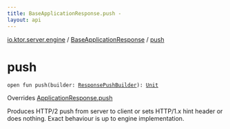 ```yaml
---
title: BaseApplicationResponse.push - 
layout: api
---
```


<div class='api-docs-breadcrumbs'><a href="../index.html">io.ktor.server.engine</a> / <a href="index.html">BaseApplicationResponse</a> / <a href="./push.html">push</a></div>

# push

<div class="signature"><code><span class="keyword">open</span> <span class="keyword">fun </span><span class="identifier">push</span><span class="symbol">(</span><span class="parameterName" id="io.ktor.server.engine.BaseApplicationResponse$push(io.ktor.response.ResponsePushBuilder)/builder">builder</span><span class="symbol">:</span>&nbsp;<a href="../../io.ktor.response/-response-push-builder/index.html"><span class="identifier">ResponsePushBuilder</span></a><span class="symbol">)</span><span class="symbol">: </span><a href="https://kotlinlang.org/api/latest/jvm/stdlib/kotlin/-unit/index.html"><span class="identifier">Unit</span></a></code></div>

Overrides <a href="../../io.ktor.response/-application-response/push.html">ApplicationResponse.push</a>

Produces HTTP/2 push from server to client or sets HTTP/1.x hint header
or does nothing. Exact behaviour is up to engine implementation.

